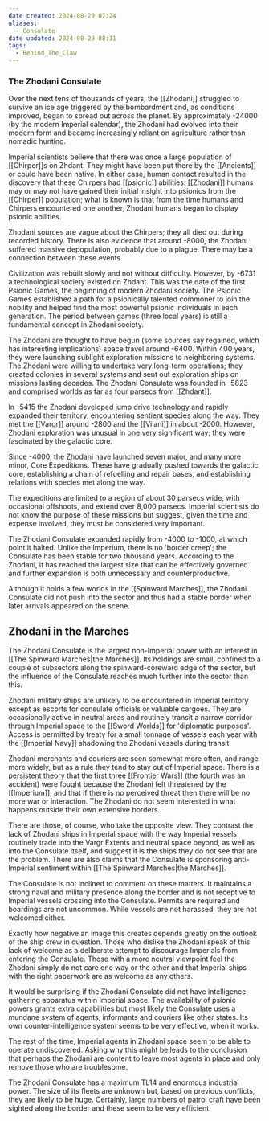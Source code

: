 ```yaml
---
date created: 2024-08-29 07:24
aliases:
  - Consulate
date updated: 2024-08-29 08:11
tags:
  - Behind_The_Claw
---
```


### The Zhodani Consulate

Over the next tens of thousands of years, the [[Zhodani]] struggled to survive an ice age triggered by the bombardment and, as conditions improved, began to spread out across the planet. By approximately -24000 (by the modern Imperial calendar), the Zhodani had evolved into their modern form and became increasingly reliant on agriculture rather than nomadic hunting.

Imperial scientists believe that there was once a large population of [[Chirper]]s on Zhdant. They might have been put there by the [[Ancients]] or could have been native. In either case, human contact resulted in the discovery that these Chirpers had [[psionic]] abilities. [[Zhodani]] humans may or may not have gained their initial insight into psionics from the [[Chirper]] population; what is known is that from the time humans and Chirpers encountered one another, Zhodani humans began to display psionic abilities.

Zhodani sources are vague about the Chirpers; they all died out during recorded history. There is also evidence that around -8000, the Zhodani suffered massive depopulation, probably due to a plague. There may be a connection between these events.

Civilization was rebuilt slowly and not without difficulty.  However, by -6731 a technological society existed on Zhdant. This was the date of the first Psionic Games, the beginning of modern Zhodani society. The Psionic Games established a path for a psionically talented commoner to join the nobility and helped find the most powerful psionic individuals in each generation.
The period between games (three local years) is still a fundamental concept in Zhodani society.

The Zhodani are thought to have begun (some sources say regained, which has interesting implications) space travel around -6400. Within 400 years, they were launching sublight exploration missions to neighboring systems.  The Zhodani were willing to undertake very long-term operations; they created colonies in several systems and sent out exploration ships on missions lasting decades.  The Zhodani Consulate was founded in -5823 and comprised worlds as far as four parsecs from [[Zhdant]].

In -5415 the Zhodani developed jump drive technology and rapidly expanded their territory, encountering sentient species along the way. They met the [[Vargr]] around -2800 and the [[Vilani]] in about -2000. However, Zhodani exploration was unusual in one very significant way; they were fascinated by the galactic core.

Since -4000, the Zhodani have launched seven major, and many more minor, Core Expeditions. These have gradually pushed towards the galactic core, establishing a chain of refuelling and repair bases, and establishing relations with species met along the way.

The expeditions are limited to a region of about 30 parsecs wide, with occasional offshoots, and extend over 8,000 parsecs. Imperial scientists do not know the purpose of these missions but suggest, given the time and expense involved, they must be considered very important.

The Zhodani Consulate expanded rapidly from -4000 to -1000, at which point it halted. Unlike the Imperium, there is no 'border creep'; the Consulate has been stable for two thousand years. According to the Zhodani, it has reached the largest size that can be effectively governed and further expansion is both unnecessary and counterproductive.

Although it holds a few worlds in the [[Spinward Marches]], the Zhodani Consulate did not push into the sector and thus had a stable border when later arrivals appeared on the scene.


## Zhodani in the Marches

The Zhodani Consulate is the largest non-Imperial power with an interest in [[The Spinward Marches|the Marches]]. Its holdings are small, confined to a couple of subsectors along the spinward-coreward edge of the sector, but the influence of the Consulate reaches much further into the sector than this.

Zhodani military ships are unlikely to be encountered in Imperial territory except as escorts for consulate officials or valuable cargoes. They are occasionally active in neutral areas and routinely transit a narrow corridor through Imperial space to the [[Sword Worlds]] for 'diplomatic purposes'. Access is permitted by treaty for a small tonnage of vessels each year with the [[Imperial Navy]] shadowing the Zhodani vessels during transit.

Zhodani merchants and couriers are seen somewhat more often, and range more widely, but as a rule they tend to stay out of Imperial space. There is a persistent theory that the first three [[Frontier Wars]] (the fourth was an accident) were fought because the Zhodani felt threatened by the [[Imperium]], and that if there is no perceived threat then there will be no more war or interaction. The Zhodani do not seem interested in what happens outside their own extensive borders.

There are those, of course, who take the opposite view. They contrast the lack of Zhodani ships in Imperial space with the way Imperial vessels routinely trade into the Vargr Extents and neutral space beyond, as well as into the Consulate itself, and suggest it is the ships they do not see that are the problem. There are also claims that the Consulate is sponsoring anti-Imperial sentiment within [[The Spinward Marches|the Marches]].

The Consulate is not inclined to comment on these matters. It maintains a strong naval and military presence along the border and is not receptive to Imperial vessels crossing into the Consulate. Permits are required and boardings are not uncommon. While vessels are not harassed, they are not welcomed either.

Exactly how negative an image this creates depends greatly on the outlook of the ship crew in question. Those who dislike the Zhodani speak of this lack of welcome as a deliberate attempt to discourage Imperials from entering the Consulate. Those with a more neutral viewpoint feel the Zhodani simply do not care one way or the other and that Imperial ships with the right paperwork are as welcome as any others.

It would be surprising if the Zhodani Consulate did not have intelligence gathering apparatus within Imperial space. The availability of psionic powers grants extra capabilities but most likely the Consulate uses a mundane system of agents, informants and couriers like other states. Its own counter-intelligence system seems to be very effective, when it works.

The rest of the time, Imperial agents in Zhodani space seem to be able to operate undiscovered. Asking why this might be leads to the conclusion that perhaps the Zhodani are content to leave most agents in place and only remove those who are troublesome.

The Zhodani Consulate has a maximum TL14 and enormous industrial power. The size of its fleets are unknown but, based on previous conflicts, they are likely to be huge. Certainly, large numbers of patrol craft have been sighted along the border and these seem to be very efficient.